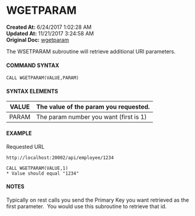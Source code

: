 # WGETPARAM

**Created At:** 6/24/2017 1:02:28 AM  
**Updated At:** 11/21/2017 3:24:58 AM  
**Original Doc:** [wgetparam](https://docs.zumasys.com/36566-mv-connect-api/wgetparam)  


The WSETPARAM subroutine will retrieve additional URI parameters.

#### **COMMAND SYNTAX**

```
CALL WGETPARAM(VALUE,PARAM)
```

#### **SYNTAX ELEMENTS**


| VALUE | The value of the param you requested. |
| --- | --- |
| PARAM | The param number you want (first is 1) |


#### EXAMPLE

Requested URL

```
http://localhost:20002/api/employee/1234
```

```
CALL WGETPARAM(VALUE,1)
* Value should equal "1234"
```

#### NOTES

Typically on rest calls you send the Primary Key you want retrieved as the first parameter.  You would use this subroutine to retrieve that id.
